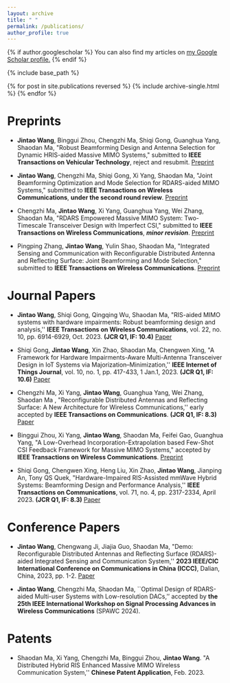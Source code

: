 ```yaml
---
layout: archive
title: " "
permalink: /publications/
author_profile: true
---
```


{% if author.googlescholar %}
  You can also find my articles on <u><a href="{{author.googlescholar}}">my Google Scholar profile</a>.</u>
{% endif %}

{% include base_path %}

{% for post in site.publications reversed %}
  {% include archive-single.html %}
{% endfor %}

# Preprints

- **Jintao Wang**, Binggui Zhou, Chengzhi Ma, Shiqi Gong, Guanghua Yang, Shaodan Ma, "Robust Beamforming Design and Antenna Selection for Dynamic HRIS-aided Massive MIMO Systems," submitted to **IEEE Transactions on Vehicular Technology**, reject and resubmit. [Preprint](https://arxiv.org/abs/2404.00598)

- **Jintao Wang**, Chengzhi Ma, Shiqi Gong, Xi Yang, Shaodan Ma, "Joint Beamforming Optimization and Mode Selection for RDARS-aided MIMO Systems," submitted to **IEEE Transactions on Wireless Communications**, **under the second round review**. [Preprint](https://arxiv.org/abs/2401.11205)

- Chengzhi Ma, **Jintao Wang**, Xi Yang, Guanghua Yang, Wei Zhang, Shaodan Ma, "RDARS Empowered Massive MIMO System: Two-Timescale Transceiver Design with Imperfect CSI," submitted to **IEEE Transactions on Wireless Communications**, ***minor revision***. [Preprint](https://arxiv.org/abs/2312.08753)

- Pingping Zhang, **Jintao Wang**, Yulin Shao, Shaodan Ma, "Integrated Sensing and Communication with Reconfigurable Distributed Antenna and Reflecting Surface: Joint Beamforming and Mode Selection," submitted to **IEEE Transactions on Wireless Communications**. [Preprint](https://arxiv.org/abs/2401.05182)




# Journal Papers

- **Jintao Wang**, Shiqi Gong, Qingqing Wu, Shaodan Ma, "RIS-aided MIMO systems with hardware impairments: Robust beamforming design and analysis,'' **IEEE Transactions on Wireless Communications**, vol. 22, no. 10, pp. 6914-6929, Oct. 2023. **(JCR Q1, IF: 10.4)** [Paper](https://ieeexplore.ieee.org/abstract/document/10056867)

- Shiqi Gong, **Jintao Wang**, Xin Zhao, Shaodan Ma, Chengwen Xing, "A Framework for Hardware Impairments-Aware Multi-Antenna Transceiver Design in IoT Systems via Majorization–Minimization,'' **IEEE Internet of Things Journal**, vol. 10, no. 1, pp. 417-433, 1 Jan.1, 2023. **(JCR Q1, IF: 10.6)** [Paper](https://ieeexplore.ieee.org/abstract/document/9867975)

- Chengzhi Ma, Xi Yang, **Jintao Wang**, Guanghua Yang, Wei Zhang, Shaodan Ma
, "Reconfigurable Distributed Antennas and Reflecting Surface: A New Architecture for Wireless Communications,'' early accepted by **IEEE Transactions on Communications**. **(JCR Q1, IF: 8.3)** [Paper](https://ieeexplore.ieee.org/abstract/document/10530348)

- Binggui Zhou, Xi Yang, **Jintao Wang**, Shaodan Ma, Feifei Gao, Guanghua Yang, "A Low-Overhead Incorporation-Extrapolation based Few-Shot CSI Feedback Framework for Massive MIMO Systems," accepted by **IEEE Transactions on Wireless Communications**. [Preprint](https://arxiv.org/abs/2312.04062)

- Shiqi Gong, Chengwen Xing, Heng Liu, Xin Zhao, **Jintao Wang**, Jianping An, Tony QS Quek, "Hardware-Impaired RIS-Assisted mmWave Hybrid Systems: Beamforming Design and Performance Analysis,'' **IEEE Transactions on Communications**, vol. 71, no. 4, pp. 2317-2334, April 2023.  **(JCR Q1, IF: 8.3)** [Paper](https://ieeexplore.ieee.org/abstract/document/10034679) 


# Conference Papers

- **Jintao Wang**, Chengwang Ji, Jiajia Guo, Shaodan Ma, "Demo: Reconfigurable Distributed Antennas and Reflecting Surface (RDARS)-aided Integrated Sensing and Communication System,'' **2023 IEEE/CIC International Conference on Communications in China (ICCC)**, Dalian, China, 2023, pp. 1-2.  [Paper](https://ieeexplore.ieee.org/abstract/document/10233300)

- **Jintao Wang**, Chengzhi Ma, Shaodan Ma, ``Optimal Design of RDARS-aided Multi-user Systems with Low-resolution DACs,’’ accepted by **the 25th IEEE International Workshop on Signal Processing Advances in Wireless Communications** (SPAWC 2024).


# Patents

- Shaodan Ma, Xi Yang, Chengzhi Ma, Binggui Zhou, **Jintao Wang**. "A Distributed Hybrid RIS Enhanced Massive MIMO Wireless Communication System,'' **Chinese Patent Application**, Feb. 2023.









